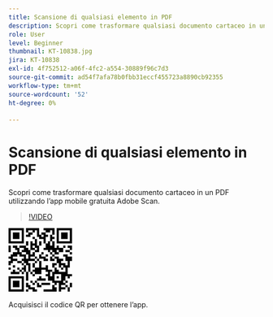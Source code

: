 ```yaml
---
title: Scansione di qualsiasi elemento in PDF
description: Scopri come trasformare qualsiasi documento cartaceo in un PDF utilizzando l’app mobile gratuita Adobe Scan
role: User
level: Beginner
thumbnail: KT-10838.jpg
jira: KT-10838
exl-id: 4f752512-a06f-4fc2-a554-30889f96c7d3
source-git-commit: ad54f7afa78b0fbb31eccf455723a8890cb92355
workflow-type: tm+mt
source-wordcount: '52'
ht-degree: 0%

---
```


# Scansione di qualsiasi elemento in PDF

Scopri come trasformare qualsiasi documento cartaceo in un PDF utilizzando l’app mobile gratuita Adobe Scan.

>[!VIDEO](https://video.tv.adobe.com/v/3409254?quality=12&learn=on&hidetitle=true)

![QR code](../assets/Scanqrcode.jpg)

Acquisisci il codice QR per ottenere l’app.
